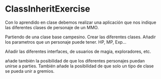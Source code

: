 # ClassInheritExercise

Con lo aprendido en clase debemos realizar una aplicación que nos indique las diferentes clases de personaje de un MMO. 

Partiendo de una clase base campesino. Crear las diferentes clases. Añadir los parametros que un personaje puede tener. HP, MP, Exp...

Añadir las diferentes interfaces, de usuarios de magia, exploradores, etc.

añade también la posibilidad de que los diferentes personajes puedan unirse a parties. También añade la posibilidad de que solo un tipo de clase se pueda unir a gremios.
